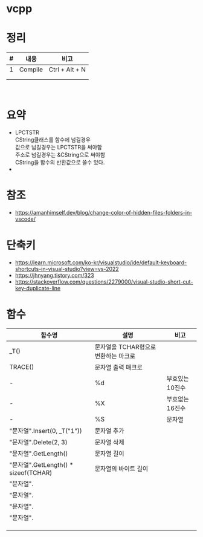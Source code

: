 # vcpp

# 정리

|#|내용|비고|
|-|----|---|
|1|Compile|Ctrl + Alt + N|
| |||
| |||

</br>

# 요약

- LPCTSTR</br>
  CString클래스를 함수에 넘길경우</br>
  값으로 넘길경우는 LPCTSTR을 써야함</br>
  주소로 넘길경우는 &CString으로 써야함</br>
  CString을 함수의 반환값으로 쓸수 있다.
- 


# 참조

* https://amanhimself.dev/blog/change-color-of-hidden-files-folders-in-vscode/

# 단축키

* https://learn.microsoft.com/ko-kr/visualstudio/ide/default-keyboard-shortcuts-in-visual-studio?view=vs-2022
* https://jhnyang.tistory.com/323
* https://stackoverflow.com/questions/2279000/visual-studio-short-cut-key-duplicate-line


# 함수

|함수명|설명|비고|
|----|---|---|
|_T()|문자열을 TCHAR형으로 변환하는 마크로||
|TRACE()|문자열 출력 매크로||
|-|%d|부호있는 10진수|
|-|%X|부호없는 16진수|
|-|%S|문자열|
|"문자열".Insert(0, _T("1"))|문자열 추가||
|"문자열".Delete(2, 3)|문자열 삭제||
|"문자열".GetLength()|문자열 길이||
|"문자열".GetLength() * sizeof(TCHAR)|문자열의 바이트 길이||
|"문자열".|||
|"문자열".|||
|"문자열".|||
|"문자열".|||
||||
||||
||||
